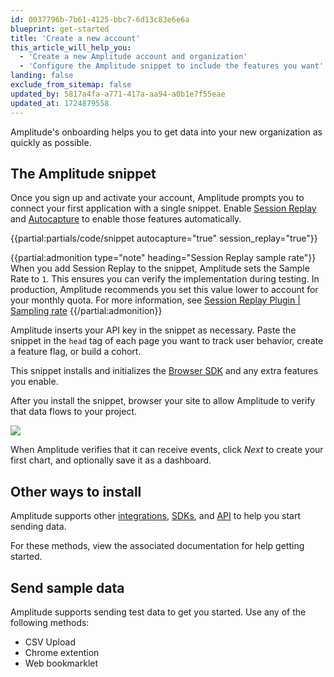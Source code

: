 ```yaml
---
id: 0037796b-7b61-4125-bbc7-6d13c83e6e6a
blueprint: get-started
title: 'Create a new account'
this_article_will_help_you:
  - 'Create a new Amplitude account and organization'
  - 'Configure the Amplitude snippet to include the features you want'
landing: false
exclude_from_sitemap: false
updated_by: 5817a4fa-a771-417a-aa94-a0b1e7f55eae
updated_at: 1724879558
---
```

Amplitude's onboarding helps you to get data into your new organization as quickly as possible.

## The Amplitude snippet

Once you sign up and activate your account, Amplitude prompts you to connect your first application with a single snippet. Enable [Session Replay](/docs/session-replay) and [Autocapture](/docs/data/autocapture) to enable those features automatically.

{{partial:partials/code/snippet autocapture="true" session_replay="true"}}

{{partial:admonition type="note" heading="Session Replay sample rate"}}
When you add Session Replay to the snippet, Amplitude sets the Sample Rate to `1`. This ensures you can verify the implementation during testing. In production, Amplitude recommends you set this value lower to account for your monthly quota. For more information, see [Session Replay Plugin | Sampling rate](/docs/session-replay/session-replay-plugin#sampling-rate)
{{/partial:admonition}}

Amplitude inserts your API key in the snippet as necessary. Paste the snippet in the `head` tag of each page you want to track user behavior, create a feature flag, or build a cohort.

This snippet installs and initializes the [Browser SDK](/docs/sdks/analytics/browser/browser-sdk-2) and any extra features you enable.

After you install the snippet, browser your site to allow Amplitude to verify that data flows to your project. 

![](statamic://asset::help_center_conversions::get-started/data-flowing.png)

When Amplitude verifies that it can receive events, click *Next* to create your first chart, and optionally save it as a dashboard.

## Other ways to install

Amplitude supports other [integrations](/docs/data/source-catalog), [SDKs](/docs/sdks/analytics), and [API](docs/apis/analytics/http-v2) to help you start sending data.

For these methods, view the associated documentation for help getting started.

## Send sample data

Amplitude supports sending test data to get you started. Use any of the following methods:

- CSV Upload
- Chrome extention
- Web bookmarklet